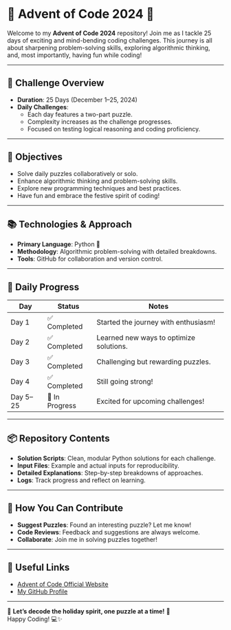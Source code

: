 # 🎄 Advent of Code 2024 🎅

Welcome to my **Advent of Code 2024** repository! Join me as I tackle 25 days of exciting and mind-bending coding challenges. This journey is all about sharpening problem-solving skills, exploring algorithmic thinking, and, most importantly, having fun while coding!

---

## 📅 Challenge Overview
- **Duration**: 25 Days (December 1–25, 2024)  
- **Daily Challenges**:
  - Each day features a two-part puzzle.
  - Complexity increases as the challenge progresses.
  - Focused on testing logical reasoning and coding proficiency.

---

## 🎯 Objectives
- Solve daily puzzles collaboratively or solo.  
- Enhance algorithmic thinking and problem-solving skills.  
- Explore new programming techniques and best practices.  
- Have fun and embrace the festive spirit of coding!  

---

## 📚 Technologies & Approach
- **Primary Language**: Python 🐍  
- **Methodology**: Algorithmic problem-solving with detailed breakdowns.  
- **Tools**: GitHub for collaboration and version control.  

---

## 🌟 Daily Progress
| Day   | Status       | Notes                                    |
|-------|--------------|------------------------------------------|
| Day 1 | ✅ Completed | Started the journey with enthusiasm!     |
| Day 2 | ✅ Completed | Learned new ways to optimize solutions. |
| Day 3 | ✅ Completed | Challenging but rewarding puzzles.      |
| Day 4 | ✅ Completed | Still going strong!                     |
| Day 5–25 | 🔄 In Progress | Excited for upcoming challenges!          |

---

## 📦 Repository Contents
- **Solution Scripts**: Clean, modular Python solutions for each challenge.  
- **Input Files**: Example and actual inputs for reproducibility.  
- **Detailed Explanations**: Step-by-step breakdowns of approaches.  
- **Logs**: Track progress and reflect on learning.  

---

## 🧩 How You Can Contribute
- **Suggest Puzzles**: Found an interesting puzzle? Let me know!  
- **Code Reviews**: Feedback and suggestions are always welcome.  
- **Collaborate**: Join me in solving puzzles together!  

---

## 🔗 Useful Links
- [Advent of Code Official Website](https://adventofcode.com)  
- [My GitHub Profile](https://github.com/sajjadahmad-dev)  

---

🎉 **Let’s decode the holiday spirit, one puzzle at a time!** 🎉  
Happy Coding! 💻✨
